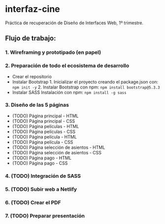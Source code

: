 # interfaz-cine
 Práctica de recuperación de Diseño de Interfaces Web, 1º trimestre.

 ## Flujo de trabajo:
  ### 1. Wireframing y prototipado (en papel)
  ### 2. Preparación de todo el ecosistema de desarrollo
   - Crear el repositorio
   - Instalar Bootstrap
    1. Inicializar el proyecto creando el package.json con: `npm init -y`
    2. Instalar Bootstrap con npm: `npm install bootstrap@5.3.3`
   - Instalar SASS
    Instalación con npm: `npm install -g sass`
  ### 3. Diseño de las 5 páginas
   - (TODO) Página principal - HTML
   - (TODO) Página principal - CSS
   - (TODO) Página películas - HTML
   - (TODO) Página películas - CSS
   - (TODO) Página película - HTML
   - (TODO) Página película - CSS
   - (TODO) Página selección de asientos - HTML
   - (TODO) Página selección de asientos - CSS
   - (TODO) Página pago - HTML
   - (TODO) Página pago - CSS
  ### 4. (TODO) Integración de SASS
  ### 5. (TODO) Subir web a Netlify
  ### 6. (TODO) Crear el PDF
  ### 7. (TODO) Preparar presentación
